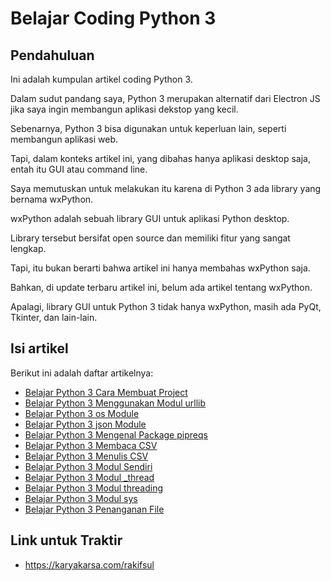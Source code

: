 # Belajar Coding Python 3

## Pendahuluan

Ini adalah kumpulan artikel coding Python 3.

Dalam sudut pandang saya, Python 3 merupakan alternatif dari Electron JS jika saya ingin membangun aplikasi dekstop yang kecil.

Sebenarnya, Python 3 bisa digunakan untuk keperluan lain, seperti membangun aplikasi web.

Tapi, dalam konteks artikel ini, yang dibahas hanya aplikasi desktop saja, entah itu GUI atau command line.

Saya memutuskan untuk melakukan itu karena di Python 3 ada library yang bernama wxPython.

wxPython adalah sebuah library GUI untuk aplikasi Python desktop.

Library tersebut bersifat open source dan memiliki fitur yang sangat lengkap.

Tapi, itu bukan berarti bahwa artikel ini hanya membahas wxPython saja.

Bahkan, di update terbaru artikel ini, belum ada artikel tentang wxPython.

Apalagi, library GUI untuk Python 3 tidak hanya wxPython, masih ada PyQt, Tkinter, dan lain-lain.

## Isi artikel

Berikut ini adalah daftar artikelnya:

-   [Belajar Python 3 Cara Membuat Project](https://github.com/rakifsul/belajar_coding_python_3/blob/main/Belajar-Python-3-Cara-Membuat-Project.md)
-   [Belajar Python 3 Menggunakan Modul urllib](https://github.com/rakifsul/belajar_coding_python_3/blob/main/Belajar-Python-3-Menggunakan-Modul-urllib.md)
-   [Belajar Python 3 os Module](https://github.com/rakifsul/belajar_coding_python_3/blob/main/Belajar-Python-3-os-Module.md)
-   [Belajar Python 3 json Module](https://github.com/rakifsul/belajar_coding_python_3/blob/main/Belajar-Python-3-json-Module.md)
-   [Belajar Python 3 Mengenal Package pipreqs](https://github.com/rakifsul/belajar_coding_python_3/blob/main/Belajar-Python-3-Mengenal-Package-pipreqs.md)
-   [Belajar Python 3 Membaca CSV](https://github.com/rakifsul/belajar_coding_python_3/blob/main/Belajar-Python-3-Membaca-CSV.md)
-   [Belajar Python 3 Menulis CSV](https://github.com/rakifsul/belajar_coding_python_3/blob/main/Belajar-Python-3-Menulis-CSV.md)
-   [Belajar Python 3 Modul Sendiri](https://github.com/rakifsul/belajar_coding_python_3/blob/main/Belajar-Python-3-Modul-Sendiri.md)
-   [Belajar Python 3 Modul \_thread](https://github.com/rakifsul/belajar_coding_python_3/blob/main/Belajar-Python-3-Modul-_thread.md)
-   [Belajar Python 3 Modul threading](https://github.com/rakifsul/belajar_coding_python_3/blob/main/Belajar-Python-3-Modul-threading.md)
-   [Belajar Python 3 Modul sys](https://github.com/rakifsul/belajar_coding_python_3/blob/main/Belajar-Python-3-Modul-sys.md)
-   [Belajar Python 3 Penanganan File](https://github.com/rakifsul/belajar_coding_python_3/blob/main/Belajar-Python-3-Penanganan-File.md)

## Link untuk Traktir

- https://karyakarsa.com/rakifsul